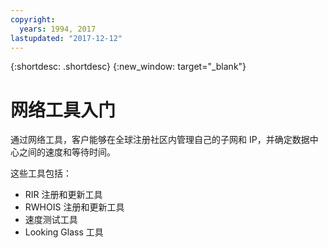 ```yaml
---
copyright:
  years: 1994, 2017
lastupdated: "2017-12-12"
---
```


{:shortdesc: .shortdesc}
{:new_window: target="_blank"}

# 网络工具入门

通过网络工具，客户能够在全球注册社区内管理自己的子网和 IP，并确定数据中心之间的速度和等待时间。 

这些工具包括：
 * RIR 注册和更新工具
 * RWHOIS 注册和更新工具
 * 速度测试工具
 * Looking Glass 工具
